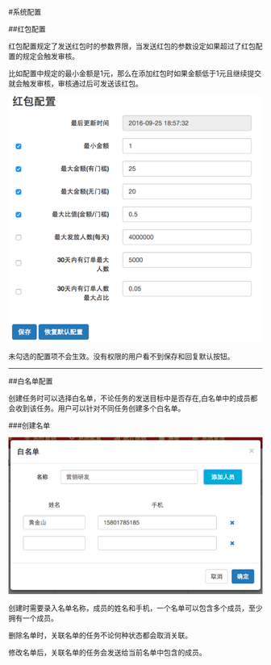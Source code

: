 #系统配置

##红包配置

红包配置规定了发送红包时的参数界限，当发送红包的参数设定如果超过了红包配置的规定会触发审核。

比如配置中规定的最小金额是1元，那么在添加红包时如果金额低于1元且继续提交就会触发审核，审核通过后可发送该红包。

![](pic/systemSetting_01.png)

未勾选的配置项不会生效。没有权限的用户看不到保存和回复默认按钮。

---

##白名单配置

创建任务时可以选择白名单，不论任务的发送目标中是否存在,白名单中的成员都会收到该任务。用户可以针对不同任务创建多个白名单。

###创建名单

![](pic/systemSetting_02.png)

创建时需要录入名单名称，成员的姓名和手机，一个名单可以包含多个成员，至少拥有一个成员。

删除名单时，关联名单的任务不论何种状态都会取消关联。

修改名单后，关联名单的任务会发送给当前名单中包含的成员。